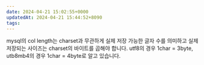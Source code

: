 ```yaml
---
date: 2024-04-21 15:02:55+0000
updatedAt: 2024-04-21 15:44:52+8090
tags: 
---
```

mysql의 col length는 charset과 무관하게 실제 저장 가능한 글자 수를 의미하고
실제 저장되는 사이즈는 charset의 바이트를 곱해야 합니다.
utf8의 경우 1char = 3byte, utb8mb4의 경우 1char = 4byte로 알고 있습니다.